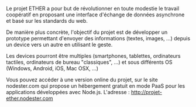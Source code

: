 Le projet ETHER a pour but de révolutionner en toute modestie le travail coopératif en proposant une interface d'échange de données asynchrone et basé sur les standards du web.

De manière plus concrète, l'objectif du projet est de développer un prototype permettant d'envoyer des informations (textes, images, ...) depuis un device vers un autre en utilisant le geste.

Les devices pourront être multiples (smartphones, tablettes, ordinateurs tactiles, ordinateurs de bureau "classiques", ...) et sous différents OS (Windows, Android, iOS, Mac OSX, ...)

Vous pouvez accéder à une version online du projet, sur le site nodester.com qui propose un hébergement gratuit en mode PaaS pour les applications développées avec Node.js. L'adresse : http://projet-ether.nodester.com